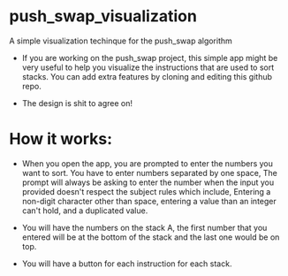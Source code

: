 # push_swap_visualization
A simple visualization techinque for the push_swap algorithm

- If you are working on the push_swap project, this simple app might be very useful to help you visualize the instructions that are used to sort stacks.
You can add extra features by cloning and editing this github repo.

- The design is shit to agree on!

# How it works:

- When you open the app, you are prompted to enter the numbers you want to sort. You have to enter numbers separated by one space, The prompt will always be asking to enter the number when the input you provided doesn't respect the subject rules which include, Entering a non-digit character other than space, entering a value than an integer can't hold, and a duplicated value.

- You will have the numbers on the stack A, the first number that you entered will be at the bottom of the stack and the last one would be on top.
- You will have a button for each instruction for each stack.